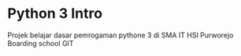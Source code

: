 # Python 3 Intro

Projek belajar dasar pemrogaman pythone 3 di SMA IT HSI Purworejo Boarding school GIT